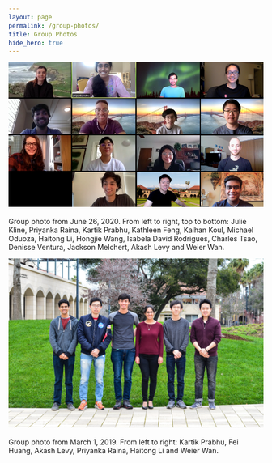 ```yaml
---
layout: page
permalink: /group-photos/
title: Group Photos
hide_hero: true
---
```

<div>
<p>
<img src="/assets/images/group_photo_jun_26_2020.png" width="800" align="left" style="padding-right: 30px; padding-bottom: 20px;">  
Group photo from June 26, 2020. From left to right, top to bottom: Julie Kline, Priyanka Raina, Kartik Prabhu, Kathleen Feng, Kalhan Koul, Michael Oduoza, Haitong Li, Hongjie Wang, Isabela David Rodrigues, Charles Tsao, Denisse Ventura, Jackson Melchert, Akash Levy and Weier Wan.
</p> 
</div>

<div>
<p>
<img src="/assets/images/group_photo_mar_1_2019_small.jpg" width="800" align="left" style="padding-right: 30px; padding-bottom: 20px;">  
Group photo from March 1, 2019. From left to right: Kartik Prabhu, Fei Huang, Akash Levy, Priyanka Raina, Haitong Li and Weier Wan.
</p>  
</div>
